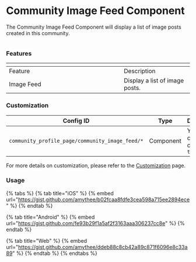 # Community Image Feed Component

The Community Image Feed Component will display a list of image posts created in this community.

<figure><img src="../../../../../.gitbook/assets/image feed.png" alt=""><figcaption></figcaption></figure>

### Features <a href="#features" id="features"></a>

<table data-header-hidden><thead><tr><th width="299"></th><th></th></tr></thead><tbody><tr><td>Feature</td><td>Description</td></tr><tr><td>Image Feed</td><td>Display a list of image posts.</td></tr></tbody></table>

### Customization

<table><thead><tr><th width="281">Config ID</th><th width="122">Type</th><th>Description</th></tr></thead><tbody><tr><td><code>community_profile_page/community_image_feed/*</code></td><td>Component</td><td>You can customize component <code>theme</code></td></tr></tbody></table>

For more details on customization, please refer to the [Customization](../../../customization/) page.

### Usage <a href="#usage" id="usage"></a>

{% tabs %}
{% tab title="iOS" %}
{% embed url="https://gist.github.com/amythee/b02fcaa8fdfe3cea598a715ee2894ece" %}
{% endtab %}

{% tab title="Android" %}
{% embed url="https://gist.github.com/fe93b29f1a5af2f3163aaa306237cc8e" %}
{% endtab %}

{% tab title="Web" %}
{% embed url="https://gist.github.com/amythee/ddeb88c8cb42a89c871f6096e8c33a89" %}
{% endtab %}
{% endtabs %}
